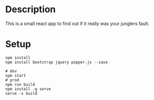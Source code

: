 # Description
This is a small react app to find out if it really was your junglers fault.

# Setup

    npm install
    npm install bootstrap jquery popper.js --save

    # dev
    npm start
    # prod
    npm run build
    npm install -g serve
    serve -s build
